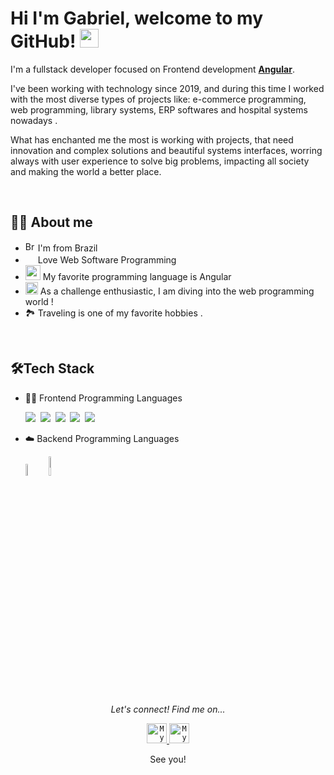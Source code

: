 

# Hi I'm Gabriel, welcome to my GitHub! <img width="30" src="https://emojis.slackmojis.com/emojis/images/1593555389/9579/blob_excited.gif?1593555389" alt="party blob" />

<p>I'm a fullstack developer focused on Frontend development <strong><a href="https://microsoft.com/">Angular</a></strong>. 

I've been working with technology since 2019, and during this time I worked with the most diverse types of projects like: e-commerce programming, web programming, library systems, ERP softwares and hospital systems nowadays . 

What has enchanted me the most is working with projects, that need innovation and complex solutions and beautiful systems interfaces, worring always with user experience to solve big problems, impacting all society and making the world a better place.

<br>

## 👩‍💻 About me
* <img width="16" src="https://www.flaticon.com/svg/static/icons/svg/197/197386.svg" alt="Brazil" /> I'm from Brazil
* <img width="16" src="https://about.gitlab.com/images/blogimages/GitLab-Dev.png" alt="" /> Love Web Software Programming
* <img width="24" src="https://cdn.icon-icons.com/icons2/2108/PNG/512/angular_icon_130993.png" alt="" /> My favorite programming language is Angular
* <img width="20" src="https://cdn0.iconfinder.com/data/icons/infographic-orchid-vol-1/256/Histogram-512.png" alt="" /> As a challenge enthusiastic, I am diving into the web programming world !
* 🏞️ Traveling is one of my favorite hobbies .

<br>

## 🛠️Tech Stack
- 👩‍💻 Frontend Programming Languages
  
    <img src="https://img.shields.io/badge/HTML5-E34F26?style=for-the-badge&logo=html5&logoColor=white">&nbsp;
    <img src="https://img.shields.io/badge/CSS3-1572B6?style=for-the-badge&logo=css3&logoColor=white">&nbsp;
    <img src="https://img.shields.io/badge/JavaScript-F7DF1E?style=for-the-badge&logo=javascript&logoColor=black">&nbsp;
    <img src="https://img.shields.io/badge/TypeScript-007ACC?style=for-the-badge&logo=typescript&logoColor=white">&nbsp;
    <img src="https://img.shields.io/badge/Angular-DD0031?style=for-the-badge&logo=angular&logoColor=white">&nbsp;
- ☁️ Backend Programming Languages
      
  
    <img src="https://cdn.icon-icons.com/icons2/2415/PNG/512/java_original_wordmark_logo_icon_146459.png" alt="Hadoop"
    title="Hadoop" width="7%" />
    <img src="https://www.geekproject.com.br/wp-content/uploads/2011/01/elephpant-elephant-php-logo.png" alt="Spark"
    title="Spark" width="9%" />
    

<br>


<p align="center">
  <i>Let's connect! Find me on...</i>
   
<p align="center">

<a href="https://www.linkedin.com/in/gabriel-ferreira-194839187/">
  <code><img alt="My linkedin" width="32" src="https://th.bing.com/th/id/Rf856d3e21e2b8424a7f9b805f91c39bf?rik=iAF35zp5hTwH5Q&riu=http%3a%2f%2fupload.wikimedia.org%2fwikipedia%2fcommons%2fthumb%2ff%2ff9%2fLinkedin_Shiny_Icon.svg%2f600px-Linkedin_Shiny_Icon.svg.png&ehk=2tliRYem%2brILmEvpk98L%2bTZGOK8XcB8xZ865AB5RwDQ%3d&risl=&pid=ImgRaw" /></code>
</a>
<a href="mailto:gabrielffguimaraes@gmail.com">
<code><img alt="My e-mail" width="32" src="https://th.bing.com/th/id/R2c94e80bc439f8ac26eed33063918083?rik=4GOohs1wTVXZbQ&riu=http%3a%2f%2fupload.wikimedia.org%2fwikipedia%2fcommons%2fthumb%2fb%2fb1%2fEmail_Shiny_Icon.svg%2f1024px-Email_Shiny_Icon.svg.png&ehk=lV8sLmfGMfJDgFFgydLDuGp1fJVLXowNb1kShmsPDB4%3d&risl=&pid=ImgRaw" /></code>
</a>

  <p align="center">
    See you! 
